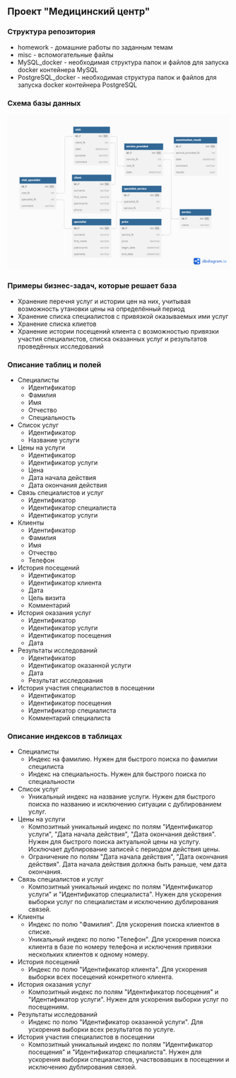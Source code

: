 ## Проект "Медицинский центр"

### Структура репозитория

* homework - домашние работы по заданным темам
* misc - вспомогательные файлы
* MySQL_docker - необходимая структура папок и файлов для запуска docker контейнера MySQL
* PostgreSQL_docker - необходимая структура папок и файлов для запуска docker контейнера PostgreSQL

### Схема базы данных
![Схема базы данных](/misc/db_diagram.png)

### Примеры бизнес-задач, которые решает база
* Хранение перечня услуг и истории цен на них, учитывая возможность утановки цены на определённый период
* Хранение списка специалистов с привязкой оказываемых ими услуг
* Хранение списка клиетов
* Хранение истории посещений клиента с возможностью привязки участия специалистов, списка оказанных услуг и результатов проведённых исследований

### Описание таблиц и полей
* Специалисты
    * Идентификатор
    * Фамилия
    * Имя
    * Отчество
    * Специальность
* Список услуг
    * Идентификатор
    * Название услуги
* Цены на услуги
    * Идентификатор
    * Идентификатор услуги
    * Цена
    * Дата начала действия
    * Дата окончания действия
* Связь специалистов и услуг
    * Идентификатор
    * Идентификатор специалиста
    * Идентификатор услуги
* Клиенты
    * Идентификатор
    * Фамилия
    * Имя
    * Отчество
    * Телефон
* История посещений
    * Идентификатор
    * Идентификатор клиента
    * Дата
    * Цель визита
    * Комментарий
* История оказания услуг
    * Идентификатор
    * Идентификатор услуги
    * Идентификатор посещения
    * Дата
* Результаты исследований
    * Идентификатор
    * Идентификатор оказанной услуги
    * Дата
    * Результат исследования
* История участия специалистов в посещении
    * Идентификатор
    * Идентификатор посещения
    * Идентификатор специалиста
    * Комментарий специалиста

### Описание индексов в таблицах
* Специалисты
    * Индекс на фамилию. Нужен для быстрого поиска по фамилии специлиста
    * Индекс на специальность. Нужен для быстрого поиска по специальности
* Список услуг
    * Уникальный индекс на название услуги. Нужен для быстрого поиска по названию и исключению ситуации с дублированием услуг.
* Цены на услуги
    * Композитный уникальный индекс по полям "Идентификатор услуги", "Дата начала действия", "Дата окончания действия". Нужен для быстрого поиска актуальной цены на услугу. Исключает дублирование записей с периодом действия цены.
    * Ограничение по полям "Дата начала действия", "Дата окончания действия". Дата начала действия должна быть раньше, чем дата окончания.
* Связь специалистов и услуг
    * Композитный уникальный индекс по полям "Идентификатор услуги" и "Идентификатор специалиста". Нужен для ускорения выборки услуг по специалистам и исключению дублирования связей.
* Клиенты
    * Индекс по полю "Фамилия". Для ускорения поиска клиентов в списке.
    * Уникальный индекс по полю "Телефон". Для ускорения поиска клиента в базе по номеру телефона и исключения привязки нескольких клиентов к одному номеру.
* История посещений
    * Индекс по полю "Идентификатор клиента". Для ускорения выборки всех посещений конкретного клиента.
* История оказания услуг
    * Композитный индекс по полям "Идентификатор посещения" и "Идентификатор услуги". Нужен для ускорения выборки услуг по посещениям.
* Результаты исследований
    * Индекс по полю "Идентификатор оказанной услуги". Для ускорения выборки всех результатов по услуге.
* История участия специалистов в посещении
    * Композитный уникальный индекс по полям "Идентификатор посещения" и "Идентификатор специалиста". Нужен для ускорения выборки специалистов, участвовавших в посещении и исключению дублирования связей.
